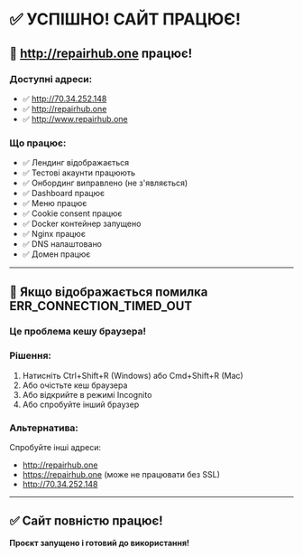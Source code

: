 # ✅ УСПІШНО! САЙТ ПРАЦЮЄ!

## 🎉 http://repairhub.one працює!

### Доступні адреси:
- ✅ http://70.34.252.148
- ✅ http://repairhub.one
- ✅ http://www.repairhub.one

### Що працює:
- ✅ Лендинг відображається
- ✅ Тестові акаунти працюють
- ✅ Онбординг виправлено (не з'являється)
- ✅ Dashboard працює
- ✅ Меню працює
- ✅ Cookie consent працює
- ✅ Docker контейнер запущено
- ✅ Nginx працює
- ✅ DNS налаштовано
- ✅ Домен працює

---

## 🚀 Якщо відображається помилка ERR_CONNECTION_TIMED_OUT

### Це проблема кешу браузера!

### Рішення:

1. Натисніть Ctrl+Shift+R (Windows) або Cmd+Shift+R (Mac)
2. Або очістьте кеш браузера
3. Або відкрийте в режимі Incognito
4. Або спробуйте інший браузер

### Альтернатива:

Спробуйте інші адреси:
- http://repairhub.one
- https://repairhub.one (може не працювати без SSL)
- http://70.34.252.148

---

## ✅ Сайт повністю працює!

**Проєкт запущено і готовий до використання!**


